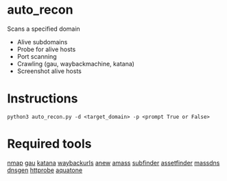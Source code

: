 # auto_recon
Scans a specified domain

- Alive subdomains
- Probe for alive hosts
- Port scanning
- Crawling (gau, waybackmachine, katana)
- Screenshot alive hosts

# Instructions

```ssh
python3 auto_recon.py -d <target_domain> -p <prompt True or False>
```

# Required tools

[nmap](https://nmap.org)
[gau](https://github.com/lc/gau)
[katana](https://github.com/projectdiscovery/katana)
[waybackurls](https://github.com/tomnomnom/waybackurls)
[anew](https://github.com/tomnomnom/anew)
[amass](https://github.com/owasp-amass/amass)
[subfinder](https://github.com/projectdiscovery/subfinder)
[assetfinder](https://github.com/tomnomnom/assetfinder)
[massdns](https://github.com/blechschmidt/massdns)
[dnsgen](https://github.com/ProjectAnte/dnsgen)
[httprobe](https://github.com/tomnomnom/httprobe)
[aquatone](https://github.com/michenriksen/aquatone)
